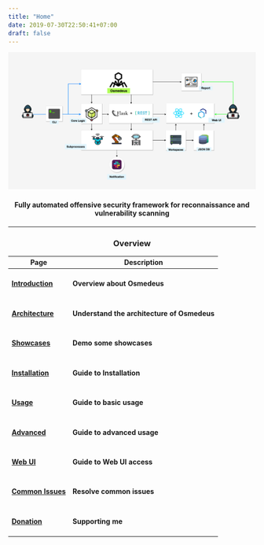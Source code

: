 ```yaml
---
title: "Home"
date: 2019-07-30T22:50:41+07:00
draft: false
---
```


![architechture](screenshots/Osmedeus-architecture.png?classes=border,shadow)

<h4 align="center">Fully automated offensive security framework for reconnaissance and vulnerability scanning</h4>

***

<h3 align="center">Overview</h3>

| Page | Description |
| ------| -----------|
| <h4>[Introduction](/Osmedeus/introduction/)</h4>  | <h4>Overview about Osmedeus</h4> |
| <h4>[Architecture](/Osmedeus/architecture/)</h4> | <h4>Understand the architecture of Osmedeus</h4> |
| <h4>[Showcases](/Osmedeus/showcases/)</h4> | <h4>Demo some showcases</h4> |
| <h4>[Installation](/Osmedeus/installation/)</h4> | <h4>Guide to Installation</h4> |
| <h4>[Usage](/Osmedeus/usage/)</h4> | <h4>Guide to basic usage</h4> |
| <h4>[Advanced](/Osmedeus/advanced/)</h4> | <h4>Guide to advanced usage</h4> |
| <h4>[Web UI](/Osmedeus/web-ui/)</h4> | <h4>Guide to Web UI access</h4> |
| <h4>[Common Issues](/Osmedeus/issues/)</h4> | <h4>Resolve common issues</h4> |
| <h4>[Donation](/Osmedeus/donation/)</h4>      | <h4>Supporting me</h4> |